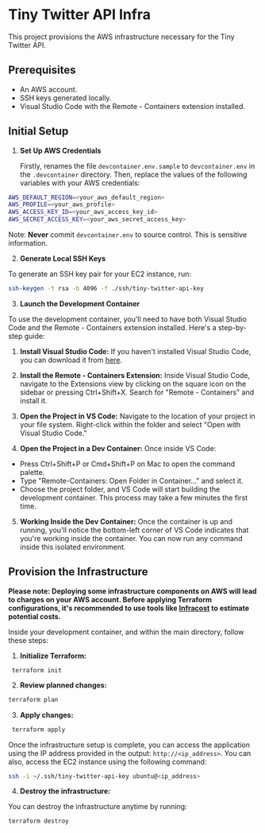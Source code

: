 # Tiny Twitter API Infra

This project provisions the AWS infrastructure necessary for the Tiny Twitter API.

## Prerequisites

- An AWS account.
- SSH keys generated locally.
- Visual Studio Code with the Remote - Containers extension installed.

## Initial Setup

1. **Set Up AWS Credentials**

   Firstly, renames the file `devcontainer.env.sample` to `devcontainer.env` in the `.devcontainer` directory. Then, replace the values of the following variables with your AWS credentials:

  ```bash
  AWS_DEFAULT_REGION=<your_aws_default_region>
  AWS_PROFILE=<your_aws_profile>
  AWS_ACCESS_KEY_ID=<your_aws_access_key_id>
  AWS_SECRET_ACCESS_KEY=<your_aws_secret_access_key>
  ```

  Note: **Never** commit `devcontainer.env` to source control. This is sensitive information.

2. **Generate Local SSH Keys**

  To generate an SSH key pair for your EC2 instance, run:

  ```bash
  ssh-keygen -t rsa -b 4096 -f ./ssh/tiny-twitter-api-key
  ```

3. **Launch the Development Container**

  To use the development container, you'll need to have both Visual Studio Code and the Remote - Containers extension installed. Here's a step-by-step guide:

  1. **Install Visual Studio Code:**
   If you haven't installed Visual Studio Code, you can download it from [here](https://code.visualstudio.com/).

  2. **Install the Remote - Containers Extension:**
    Inside Visual Studio Code, navigate to the Extensions view by clicking on the square icon on the sidebar or pressing Ctrl+Shift+X. Search for "Remote - Containers" and install it.

  3. **Open the Project in VS Code:**
    Navigate to the location of your project in your file system. Right-click within the folder and select "Open with Visual Studio Code."

  4. **Open the Project in a Dev Container:**
    Once inside VS Code:
    
  - Press Ctrl+Shift+P or Cmd+Shift+P on Mac to open the command palette.
  - Type "Remote-Containers: Open Folder in Container..." and select it.
  - Choose the project folder, and VS Code will start building the development container. This process may take a few minutes the first time.


  5. **Working Inside the Dev Container:**
   Once the container is up and running, you'll notice the bottom-left corner of VS Code indicates that you're working inside the container. You can now run any command inside this isolated environment.
  
## Provision the Infrastructure

  **Please note: Deploying some infrastructure components on AWS will lead to charges on your AWS account. Before applying Terraform configurations, it's recommended to use tools like [Infracost](https://www.infracost.io/) to estimate potential costs.**

  Inside your development container, and within the main directory, follow these steps:

  1. **Initialize Terraform:**

  ```
   terraform init
  ```
  
  2. **Review planned changes:**

   ```bash
   terraform plan
   ```

  3. **Apply changes:**

   ```bash
    terraform apply
  ```

   Once the infrastructure setup is complete, you can access the application using the IP address provided in the output: `http://<ip_address>`.
   You can also, access the EC2 instance using the following command:

  ```bash
  ssh -i ~/.ssh/tiny-twitter-api-key ubuntu@<ip_address>
  ```

   4. **Destroy the infrastructure:**

   You can destroy the infrastructure anytime by running:

  ```bash
  terraform destroy
  ```
